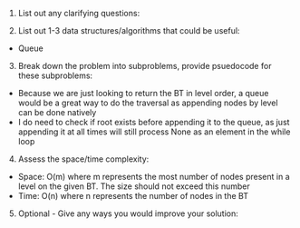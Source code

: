 1. List out any clarifying questions:


2. List out 1-3 data structures/algorithms that could be useful:
- Queue

3. Break down the problem into subproblems, provide psuedocode for these subproblems:
- Because we are just looking to return the BT in level order, a queue would be a great way to do the traversal as appending nodes by level can be done natively 
- I do need to check if root exists before appending it to the queue, as just appending it at all times will still process None as an element in the while loop

4. Assess the space/time complexity:
- Space: O(m) where m represents the most number of nodes present in a level on the given BT. The size should not exceed this number
- Time: O(n) where n represents the number of nodes in the BT

5. Optional - Give any ways you would improve your solution: